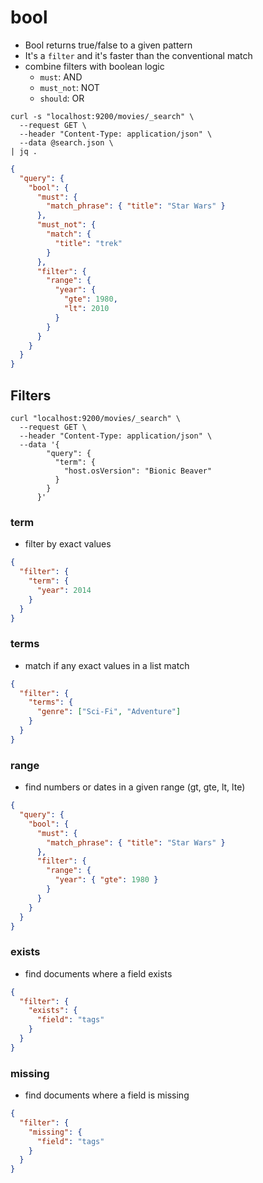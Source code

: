 # bool

- Bool returns true/false to a given pattern
- It's a `filter` and it's faster than the conventional match
- combine filters with boolean logic
  - `must`: AND
  - `must_not`: NOT
  - `should`: OR

```shell
curl -s "localhost:9200/movies/_search" \
  --request GET \
  --header "Content-Type: application/json" \
  --data @search.json \
| jq .
```

```json
{
  "query": {
    "bool": {
      "must": {
        "match_phrase": { "title": "Star Wars" }
      },
      "must_not": {
        "match": {
          "title": "trek"
        }
      },
      "filter": {
        "range": {
          "year": {
            "gte": 1980,
            "lt": 2010
          }
        }
      }
    }
  }
}
```

## Filters

```shell
curl "localhost:9200/movies/_search" \
  --request GET \
  --header "Content-Type: application/json" \
  --data '{
        "query": {
          "term": {
            "host.osVersion": "Bionic Beaver"
          }
        }
      }'
```

### term

- filter by exact values

```json
{
  "filter": {
    "term": {
      "year": 2014
    }
  }
}
```

### terms

- match if any exact values in a list match

```json
{
  "filter": {
    "terms": {
      "genre": ["Sci-Fi", "Adventure"]
    }
  }
}
```

### range

- find numbers or dates in a given range (gt, gte, lt, lte)

```json
{
  "query": {
    "bool": {
      "must": {
        "match_phrase": { "title": "Star Wars" }
      },
      "filter": {
        "range": {
          "year": { "gte": 1980 }
        }
      }
    }
  }
}
```

### exists

- find documents where a field exists

```json
{
  "filter": {
    "exists": {
      "field": "tags"
    }
  }
}
```

### missing

- find documents where a field is missing

```json
{
  "filter": {
    "missing": {
      "field": "tags"
    }
  }
}
```
